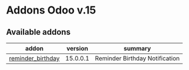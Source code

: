 Addons Odoo v.15
=============================

[//]: # (addons)

Available addons
----------------
addon | version | summary
--- | --- | ---
[reminder_birthday](reminder_birthday/) | 15.0.0.1 | Reminder Birthday Notification

[//]: # (end addons)
